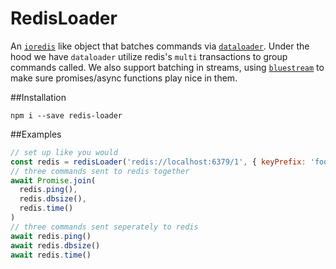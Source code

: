 # RedisLoader
An [`ioredis`](https://github.com/luin/ioredis) like object that batches commands via [`dataloader`](https://github.com/facebook/dataloader). Under the hood we have `dataloader` utilize redis's `multi` transactions to group commands called. We also support batching in streams, using [`bluestream`](https://github.com/bustle/bluestream) to make sure promises/async functions play nice in them.

##Installation
```
npm i --save redis-loader
```

##Examples
```js
// set up like you would
const redis = redisLoader('redis://localhost:6379/1', { keyPrefix: 'foo', logger: console.log })
// three commands sent to redis together
await Promise.join(
  redis.ping(),
  redis.dbsize(),
  redis.time()
)
// three commands sent seperately to redis
await redis.ping()
await redis.dbsize()
await redis.time()
```
